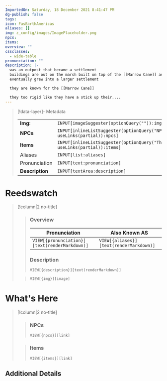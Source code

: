 ```yaml
---
ImportedOn: Saturday, 18 December 2021 8:41:47 PM
dg-publish: false
tags: 
icon: FasEarthAmericas
aliases: []
img: z_config/images/ImagePlaceholder.png
npcs: 
items: 
overview: ""
cssclasses:
  - wide-table
pronunciation: ""
description: |-
  was an outpost that became a settlement
  buildings are out on the marsh built on top of the [[Marrow Cane]] as stilts
  eventually grew into a larger settlement

  they are known for the [[Marrow Cane]]

  they too rigid like they have a stick up their....
---
```



> [!data-layer]- Metadata
>
> |                                       |                                  |
>| ----- | ----- |
>| **Img**: |`INPUT[imageSuggester(optionQuery("")):img]`|
> |**NPCs** | `INPUT[inlineListSuggester(optionQuery("NPCs"), useLinks(partial)):npcs]`|
> |**Items** | `INPUT[inlineListSuggester(optionQuery("Things"), useLinks(partial)):items]`|
> |Aliases|`INPUT[list:aliases]`|
> |Pronunciation|`INPUT[text:pronunciation]`|
> |**Description** |`INPUT[textArea:description]`|
# Reedswatch
> [!column|2 no-title]
>>### Overview
>>| Pronunciation | Also Known AS|
>>| ----- | ----- |
>>|`VIEW[{pronunciation}][text(renderMarkdown)]`|`VIEW[{aliases}][text(renderMarkdown)]`|
>>
>> ### Description
>> `VIEW[{description}][text(renderMarkdown)]`
>>  
>
>>`VIEW[{img}][image]`
# What's Here
> [!column|2 no-title]
>
>>
>> ### NPCs
>> `VIEW[{npcs}][link]`
>>  
>
>
>> ### Items
>> `VIEW[{items}][link]`

## Additional Details
